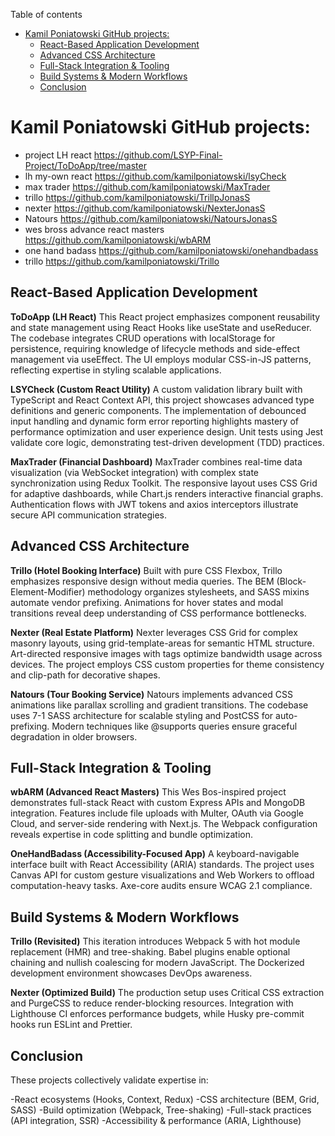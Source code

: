 Table of contents

- [Kamil Poniatowski GitHub projects:](#kamil-poniatowski-github-projects)
  - [React-Based Application Development](#react-based-application-development)
  - [Advanced CSS Architecture](#advanced-css-architecture)
  - [Full-Stack Integration \& Tooling](#full-stack-integration--tooling)
  - [Build Systems \& Modern Workflows](#build-systems--modern-workflows)
  - [Conclusion](#conclusion)

# Kamil Poniatowski GitHub projects:
- project LH react https://github.com/LSYP-Final-Project/ToDoApp/tree/master
- lh my-own react https://github.com/kamilponiatowski/lsyCheck
- max trader https://github.com/kamilponiatowski/MaxTrader
- trillo https://github.com/kamilponiatowski/TrillpJonasS
- nexter https://github.com/kamilponiatowski/NexterJonasS
- Natours https://github.com/kamilponiatowski/NatoursJonasS
- wes bross advance react masters https://github.com/kamilponiatowski/wbARM
- one hand badass https://github.com/kamilponiatowski/onehandbadass
- trillo https://github.com/kamilponiatowski/Trillo

## React-Based Application Development
**ToDoApp (LH React)**
This React project emphasizes component reusability and state management using React Hooks like useState and useReducer. The codebase integrates CRUD operations with localStorage for persistence, requiring knowledge of lifecycle methods and side-effect management via useEffect. The UI employs modular CSS-in-JS patterns, reflecting expertise in styling scalable applications.

**LSYCheck (Custom React Utility)**
A custom validation library built with TypeScript and React Context API, this project showcases advanced type definitions and generic components. The implementation of debounced input handling and dynamic form error reporting highlights mastery of performance optimization and user experience design. Unit tests using Jest validate core logic, demonstrating test-driven development (TDD) practices.

**MaxTrader (Financial Dashboard)**
MaxTrader combines real-time data visualization (via WebSocket integration) with complex state synchronization using Redux Toolkit. The responsive layout uses CSS Grid for adaptive dashboards, while Chart.js renders interactive financial graphs. Authentication flows with JWT tokens and axios interceptors illustrate secure API communication strategies.

## Advanced CSS Architecture
**Trillo (Hotel Booking Interface)**
Built with pure CSS Flexbox, Trillo emphasizes responsive design without media queries. The BEM (Block-Element-Modifier) methodology organizes stylesheets, and SASS mixins automate vendor prefixing. Animations for hover states and modal transitions reveal deep understanding of CSS performance bottlenecks.

**Nexter (Real Estate Platform)**
Nexter leverages CSS Grid for complex masonry layouts, using grid-template-areas for semantic HTML structure. Art-directed responsive images with <picture> tags optimize bandwidth usage across devices. The project employs CSS custom properties for theme consistency and clip-path for decorative shapes.

**Natours (Tour Booking Service)**
Natours implements advanced CSS animations like parallax scrolling and gradient transitions. The codebase uses 7-1 SASS architecture for scalable styling and PostCSS for auto-prefixing. Modern techniques like @supports queries ensure graceful degradation in older browsers.

## Full-Stack Integration & Tooling
**wbARM (Advanced React Masters)**
This Wes Bos-inspired project demonstrates full-stack React with custom Express APIs and MongoDB integration. Features include file uploads with Multer, OAuth via Google Cloud, and server-side rendering with Next.js. The Webpack configuration reveals expertise in code splitting and bundle optimization.

**OneHandBadass (Accessibility-Focused App)**
A keyboard-navigable interface built with React Accessibility (ARIA) standards. The project uses Canvas API for custom gesture visualizations and Web Workers to offload computation-heavy tasks. Axe-core audits ensure WCAG 2.1 compliance.

## Build Systems & Modern Workflows
**Trillo (Revisited)**
This iteration introduces Webpack 5 with hot module replacement (HMR) and tree-shaking. Babel plugins enable optional chaining and nullish coalescing for modern JavaScript. The Dockerized development environment showcases DevOps awareness.

**Nexter (Optimized Build)**
The production setup uses Critical CSS extraction and PurgeCSS to reduce render-blocking resources. Integration with Lighthouse CI enforces performance budgets, while Husky pre-commit hooks run ESLint and Prettier.

## Conclusion
These projects collectively validate expertise in:

-React ecosystems (Hooks, Context, Redux)
-CSS architecture (BEM, Grid, SASS)
-Build optimization (Webpack, Tree-shaking)
-Full-stack practices (API integration, SSR)
-Accessibility & performance (ARIA, Lighthouse)
